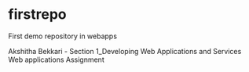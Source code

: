 # firstrepo
First demo repository in webapps

Akshitha Bekkari - Section 1_Developing Web Applications and Services
Web applications Assignment